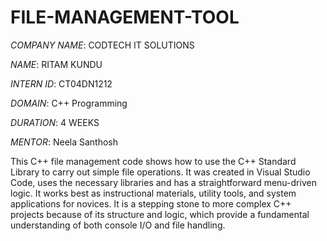 # FILE-MANAGEMENT-TOOL

*COMPANY NAME*: CODTECH IT SOLUTIONS

*NAME*: RITAM KUNDU

*INTERN ID*: CT04DN1212

*DOMAIN*: C++ Programming

*DURATION*: 4 WEEKS

*MENTOR*: Neela Santhosh

This C++ file management code shows how to use the C++ Standard Library to carry out simple file operations. It was created in Visual Studio Code, uses the necessary libraries and has a straightforward menu-driven logic. It works best as instructional materials, utility tools, and system applications for novices. It is a stepping stone to more complex C++ projects because of its structure and logic, which provide a fundamental understanding of both console I/O and file handling.
